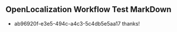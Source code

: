 ## OpenLocalization Workflow Test MarkDown
* ab96920f-e3e5-494c-a4c3-5c4db5e5aa17 thanks!

<!--HONumber=Jul16_HO4-->


